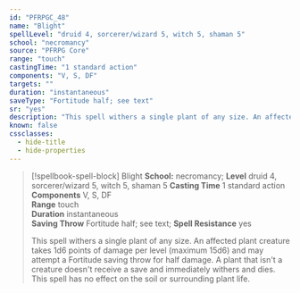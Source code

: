 ```yaml
---
id: "PFRPGC_48"
name: "Blight"
spellLevel: "druid 4, sorcerer/wizard 5, witch 5, shaman 5"
school: "necromancy"
source: "PFRPG Core"
range: "touch"
castingTime: "1 standard action"
components: "V, S, DF"
targets: ""
duration: "instantaneous"
saveType: "Fortitude half; see text"
sr: "yes"
description: "This spell withers a single plant of any size. An affected plant creature takes 1d6 points of damage per level (maximum 15d6) and may attempt a Fortitude saving throw for half damage. A plant that isn't a creature doesn't receive a save and immediately withers and dies.  This spell has no effect on the soil or surrounding plant life."
known: false
cssclasses:
  - hide-title
  - hide-properties
---
```


> [!spellbook-spell-block] Blight
> **School:** necromancy; **Level** druid 4, sorcerer/wizard 5, witch 5, shaman 5
> **Casting Time** 1 standard action  
> **Components** V, S, DF  
> **Range** touch  
> **Duration** instantaneous  
> **Saving Throw** Fortitude half; see text; **Spell Resistance** yes
> 
> This spell withers a single plant of any size. An affected plant creature takes 1d6 points of damage per level (maximum 15d6) and may attempt a Fortitude saving throw for half damage. A plant that isn't a creature doesn't receive a save and immediately withers and dies.  This spell has no effect on the soil or surrounding plant life.